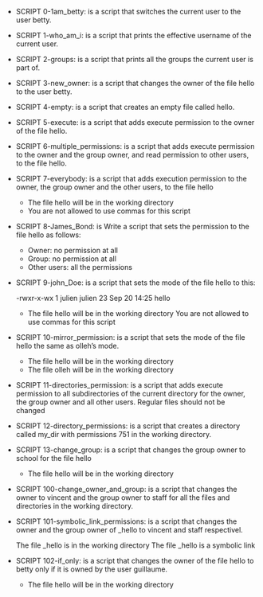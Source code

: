 - SCRIPT 0-1am_betty: is a script that switches the current user to the user betty.

- SCRIPT 1-who_am_i: is a script that prints the effective username of the current user.

- SCRIPT 2-groups: is a script that prints all the groups the current user is part of.

- SCRIPT 3-new_owner: is  a script that changes the owner of the file hello to the user betty.

- SCRIPT 4-empty: is a script that creates an empty file called hello.

- SCRIPT 5-execute: is a script that adds execute permission to the owner of the file hello.

- SCRIPT 6-multiple_permissions: is a script that adds execute permission to the owner and the group owner, and read permission to other users, to the file hello.

- SCRIPT 7-everybody: is a script that adds execution permission to the owner, the group owner and the other users, to the file hello

	- 	The file hello will be in the working directory
	-	 You are not allowed to use commas for this script 

- SCRIPT 8-James_Bond: is Write a script that sets the permission to the file hello as follows:

	-	Owner: no permission at all
	-	Group: no permission at all
	-	Other users: all the permissions

- SCRIPT 9-john_Doe: is a script that sets the mode of the file hello to this:

	-rwxr-x-wx 1 julien julien 23 Sep 20 14:25 hello
	
	-	The file hello will be in the working directory
		You are not allowed to use commas for this script

- SCRIPT 10-mirror_permission: is a script that sets the mode of the file hello the same as olleh’s mode.

	-	The file hello will be in the working directory
	-	The file olleh will be in the working directory

- SCRIPT 11-directories_permission: is a script that adds execute permission to all subdirectories of the current directory for the owner, the group owner and all other users. Regular files should not be changed

- SCRIPT 12-directory_permissions: is a script that creates a directory called my_dir with permissions 751 in the working directory.

- SCRIPT 13-change_group: is a script that changes the group owner to school for the file hello

	-	The file hello will be in the working directory

- SCRIPT 100-change_owner_and_group: is a script that changes the owner to vincent and the group owner to staff for all the files and directories in the working directory.

- SCRIPT 101-symbolic_link_permissions: is a script that changes the owner and the group owner of _hello to vincent and staff respectivel.

	The file _hello is in the working directory
	The file _hello is a symbolic link

- SCRIPT 102-if_only: is a script that changes the owner of the file hello to betty only if it is owned by the user guillaume.

	-	The file hello will be in the working directory


